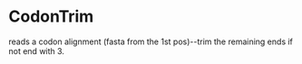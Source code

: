 # CodonTrim
reads a codon alignment (fasta from the 1st pos)--trim the remaining ends if not end with 3.
